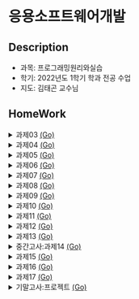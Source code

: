 # 응용소프트웨어개발

## Description
- 과목: 프로그래밍원리와실습
- 학기: 2022년도 1학기 학과 전공 수업
- 지도: 김태곤 교수님

## HomeWork

<details>
<summary>과제03 <a href='https://github.com/riverallzero/LEC_2022_programming/tree/main/%EA%B3%BC%EC%A0%9C03'>(Go)</a></summary>

  - 원의 면적구하기(반지름 입력받아 면적 출력) | <a href="https://github.com/riverallzero/LEC_2022_programming/blob/main/%EA%B3%BC%EC%A0%9C03/03-1.py">03-1.py</a><br>
  - 칼로리 구하기(과일마다 섭취 g를 받아 칼로리 출력) | <a href="https://github.com/riverallzero/LEC_2022_programming/blob/main/%EA%B3%BC%EC%A0%9C03/03-2.py">03-2.py</a><br>
  - 두 지점 사이 거리 구하기(x1, y1, x2, y2 입력받아 거리 출력) | <a href="https://github.com/riverallzero/LEC_2022_programming/blob/main/%EA%B3%BC%EC%A0%9C03/03-3.py">03-3.py</a><br>
</details>

<details>
<summary>과제04 <a href='https://github.com/riverallzero/LEC_2022_programming/tree/main/%EA%B3%BC%EC%A0%9C04'>(Go)</a></summary>

  - x, y를 입력받아 사사분면 출력하기 | <a href="https://github.com/riverallzero/LEC_2022_programming/blob/main/%EA%B3%BC%EC%A0%9C04/04-1.py">04-1.py</a><br>
  - <a href="https://github.com/riverallzero/LEC_2022_programming/blob/main/%EA%B3%BC%EC%A0%9C03/03-2.py">과제#3-2</a>에서 칼로리 계산 프로그램을 딕셔너리로 이용 | <a href="https://github.com/riverallzero/LEC_2022_programming/blob/main/%EA%B3%BC%EC%A0%9C04/04-2.py">04-2.py</a><br>
  - <a href="https://github.com/riverallzero/LEC_2022_programming/blob/main/%EA%B3%BC%EC%A0%9C03/03-1.py">과제#3-1</a>에서 반지름을 입력받아 원의 둘레와 면적 구하기 | <a href="https://github.com/riverallzero/LEC_2022_programming/blob/main/%EA%B3%BC%EC%A0%9C04/04-3.py">04-3.py</a><br>
</details>

<details>
<summary>과제05 <a href='https://github.com/riverallzero/LEC_2022_programming/tree/main/%EA%B3%BC%EC%A0%9C05'>(Go)</a></summary>

  - 숫자를 입력받아, 구구단을 출력하는 gugudan(dan)함수 제작 | <a href="https://github.com/riverallzero/LEC_2022_programming/blob/main/%EA%B3%BC%EC%A0%9C05/05-1.py">05-1.py</a><br>
  - 섭씨를 화씨로 바꾸는 c2f(t_c)함수 제작 | <a href="https://github.com/riverallzero/LEC_2022_programming/blob/main/%EA%B3%BC%EC%A0%9C05/05-2.py">05-2.py</a><br>
  - 숫자 n이 주어졌을 때, 1부터 n까지의 합을 구하는 sum_n(n)함수 제작 | <a href="https://github.com/riverallzero/LEC_2022_programming/blob/main/%EA%B3%BC%EC%A0%9C05/05-3.py">05-3.py</a><br>
</details>

<details>
<summary>과제06 <a href='https://github.com/riverallzero/LEC_2022_programming/tree/main/%EA%B3%BC%EC%A0%9C06'>(Go)</a></summary>

  - 숫자 리스트를 받아 평균을 구하는 average(nums)함수 제작 | <a href="https://github.com/riverallzero/LEC_2022_programming/blob/main/%EA%B3%BC%EC%A0%9C06/H0601.py">H0601.py</a><br>
  - 1~n까지 리스트를 돌려주는 range_list(n)함수 제작 | <a href="https://github.com/riverallzero/LEC_2022_programming/blob/main/%EA%B3%BC%EC%A0%9C06/H0602.py">H0602.py</a><br>
  - 연도(y)를 주면, 윤년인지(True) 아닌지(False)알려주는 is_leap_year(y)함수 제작 | <a href="https://github.com/riverallzero/LEC_2022_programming/blob/main/%EA%B3%BC%EC%A0%9C06/H0603.py">H0603.py</a>
    - 조건: 4로 나누었을때 나누어 떨어지면 윤년, 4로 나누어떨어지더라도 100으로 나누어 떨어진다면 윤년아님<br>
</details>

<details>
<summary>과제07 <a href='https://github.com/riverallzero/LEC_2022_programming/tree/main/%EA%B3%BC%EC%A0%9C07'>(Go)</a></summary>

  - text2list(input_text), average(nums), median(nums)함수를 이용하여 아래 코드 실행되도록 제작 | <a href="https://github.com/riverallzero/LEC_2022_programming/blob/main/%EA%B3%BC%EC%A0%9C07/H07.py">H07.py</a><br>
  ```python
  def main():
    input_text = "5 10 3 4 7"
    nums = text2list(input_text)
    print("주어진 리스트는", nums)
    print("평균값은 {:.1f}".format(average(nums)))
    print("중앙값은 {}".format(median(nums))) # 단, 갯수가 짝수일 경우 중앙에 위치한 두 값 중 큰 값 이용
  ```
</details>

<details>
<summary>과제08 <a href='https://github.com/riverallzero/LEC_2022_programming/tree/main/%EA%B3%BC%EC%A0%9C08'>(Go)</a></summary>

  - 숫자가 여러줄에 걸쳐서 저장되있는 경우 각 숫자를 읽어와 아래 조건 출력 | <a href="https://github.com/riverallzero/LEC_2022_programming/blob/main/%EA%B3%BC%EC%A0%9C08/H08.py">H08.py</a><br>
      - 총 숫자의 개수
      - 주어진 숫자의 평균
      - 주어진 숫자의 최댓값
      - 주어진 숫자의 
</details>

<details>
<summary>과제09 <a href='https://github.com/riverallzero/LEC_2022_programming/tree/main/%EA%B3%BC%EC%A0%9C09'>(Go)</a></summary>

  - 수업시간에 다룬 코드를 완성하고, 추가로 아래 질문에 답 출력 | <a href="https://github.com/riverallzero/LEC_2022_programming/blob/main/%EA%B3%BC%EC%A0%9C09/H09.py">H09.py</a><br>
      - 총 강수량: sum(rainfall) -> 함수 따로 만들지 않고 메인에서 값 확인
      - 강우일수: count_rain_days(rainfall)
      - 여름철(6~8월) 총 강수량: sumifs(rainfall, months, selected=[6, 7, 8])
      - 최장연속강우일수: longest_rain_days(rainfall)
      - 강우이벤트 중 최대 강수량: maximum_rainfall_event(rainfall)
      - 일교차가 가장 큰 날짜와 해당일자의 일교차(최고기온과 최저기온의 차이): maximum_temp_gap(dates, tmax, tmin) -> [2021, 1, 20], 23.2
      - 5월부터 9월까지의 적산온도(5도 이상의 온도 합): gdd(dates, tavg) -> 2050.5
</details>

<details>
<summary>과제10 <a href='https://github.com/riverallzero/LEC_2022_programming/tree/main/%EA%B3%BC%EC%A0%9C10'>(Go)</a></summary>

  - 코드를 이용해 2020년 전주 측후소 주소를 다운받아 저장 | <a href="https://github.com/riverallzero/LEC_2022_programming/blob/main/%EA%B3%BC%EC%A0%9C10/H10.py">H10.py</a><br>
      - "https://api.taegon.kr/stations/146/?sy=2020&ey=2020&format=csv"
      - 파일이 있는 경우 기존에 받은 파일을 이용
      - 결과는 화면에 출력하지 않고 파일에 저장
</details>

<details>
<summary>과제11 <a href='https://github.com/riverallzero/LEC_2022_programming/tree/main/%EA%B3%BC%EC%A0%9C11'>(Go)</a></summary>

  - 관측이래 전주에서 가장 더웠던 날의 최고기온과 날짜, 가장 추웠을 때 최저기온과 날짜 구하기 | <a href="https://github.com/riverallzero/LEC_2022_programming/blob/main/%EA%B3%BC%EC%A0%9C11/H11.py">H11.py</a><br>
      - "https://data.kma.go.kr/stcs/grnd/grndTaList.do?pgmNo=70"
      - 결과는 LMS참고 서버로 전송(hw11_submission.submit("홍길동", "2021-08-15", 40.1, "1978-01-04", -32.5))
</details>

<details>
<summary>과제12 <a href='https://github.com/riverallzero/LEC_2022_programming/tree/main/%EA%B3%BC%EC%A0%9C12'>(Go)</a></summary>

  - 숫자를 입력받아 리스트 출력 | <a href="https://github.com/riverallzero/LEC_2022_programming/blob/main/%EA%B3%BC%EC%A0%9C12/H12.py">H12.py</a><br>
      - 숫자는 정수만 입력받고 자연수가 아닌 값은 무시
      - "-1"을 입력하면 입력을 더 이상 받지않고 현재까지 입력받은 값 출력
</details>

<details>
<summary>과제13 <a href='https://github.com/riverallzero/LEC_2022_programming/tree/main/%EA%B3%BC%EC%A0%9C13'>(Go)</a></summary>

  - 구구단 문제를 제출하고, 정답 개수를 출력해 점수 출력 | <a href="https://github.com/riverallzero/LEC_2022_programming/blob/main/%EA%B3%BC%EC%A0%9C13/gugudan.py">gugudan.py</a><br>
      - random.randint(start, end)
  - 숨겨진 단어를 맞추는 행맨게임 | <a href="https://github.com/riverallzero/LEC_2022_programming/blob/main/%EA%B3%BC%EC%A0%9C13/hangman.py">hangman.py</a><br>
      - random.choice(list)
  - 로또번호 추출기 | <a href="https://github.com/riverallzero/LEC_2022_programming/blob/main/%EA%B3%BC%EC%A0%9C13/lotto.py">lotto.py</a><br>
      - 1~45숫자 중 중복되지않게 6개 추출
</details>

<details>
<summary>중간고사:과제14 <a href='https://github.com/riverallzero/LEC_2022_programming/tree/main/%EA%B3%BC%EC%A0%9C14'>(Go)</a></summary>

  - 2022년 3월 기준 연령별 남녀 인구분포표 그리기 | <a href="https://github.com/riverallzero/LEC_2022_programming/blob/main/%EA%B3%BC%EC%A0%9C14/H14_population.py">H14_population.py</a><br>
      - Option1) 전북 전체, 전북 내 전체 시군구에 대한 그래프 저장
      - Option2) 지역을 사용자가 입력하면, 해당 지역의 그래프를 화면에 표시
  - 특정 날짜를 입력하면, 40년간 평균기온(1982-2021)의 그래프를 그리고, 해당 일자가 40년 기간 중 몇 번째 높은 기온인지 출력 | <a href="https://github.com/riverallzero/LEC_2022_programming/blob/main/%EA%B3%BC%EC%A0%9C14/H14_weather.py">H14_weather.py</a><br>
      - 2020년 5월 15일 선택시, 5월 15일 평균기온 그리기
      - 몇번째 높은 온도인지 표시하고, 그래프상에는 수평선을 그려서 강조하기
</details>

<details>
<summary>과제15 <a href='https://github.com/riverallzero/LEC_2022_programming/tree/main/%EA%B3%BC%EC%A0%9C15'>(Go)</a></summary>

  - 도형 클래스 완성하기 | <a href="https://github.com/riverallzero/LEC_2022_programming/blob/main/%EA%B3%BC%EC%A0%9C15/H15_shape.py">H15_shape.py</a><br>
      - class Rectangle(Shape)
      - class Triangle(Shape)
      - class Circle(Shape)
      - class RegularHexagon(Shape)
      - 도전과제) 도형 클래스에 draw메소드를 추가하고 구현
  - 연령별 인구그래프를 클래스 형태로 변환 | <a href="https://github.com/riverallzero/LEC_2022_programming/blob/main/%EA%B3%BC%EC%A0%9C15/H15_population.py">H15_population.py</a><br>
</details>

<details>
<summary>과제16 <a href='https://github.com/riverallzero/LEC_2022_programming/tree/main/%EA%B3%BC%EC%A0%9C16'>(Go)</a></summary>

  - ASCII코드를 이용해 입력받은 문자열 변환 | <a href="https://github.com/riverallzero/LEC_2022_programming/blob/main/%EA%B3%BC%EC%A0%9C16/H1601.py">H1601.py</a><br>
      - 대문자는 소문자로, 소문자는 대문자로
      - toggle_text(text:str) -> str
  - ASCII코드를 이용해 카이사르 암호 구현 | <a href="https://github.com/riverallzero/LEC_2022_programming/blob/main/%EA%B3%BC%EC%A0%9C16/H1602.py">H1602.py</a><br>
      - caesar_encode(text:str, shift:int =3) -> str
      - caesar_decode(text: str, shift:int =3) -> str
  - 유니코드를 이용한 초성게임 완성 | <a href="https://github.com/riverallzero/LEC_2022_programming/blob/main/%EA%B3%BC%EC%A0%9C16/H1603.py">H1603.py</a><br>
      - 주어진 단어 뭉치에서 단어를 하나 선택하고 초성 제시
      - 사용자는 주어진 초성을 보고 주어진 단어를 맞추는 게임
</details>

<details>
<summary>과제17 <a href='https://github.com/riverallzero/LEC_2022_programming/tree/main/%EA%B3%BC%EC%A0%9C17'>(Go)</a></summary>

  - GUI프로그램을 활용하여 카이사르 암호를 GUI로 구현 | <a href="https://github.com/riverallzero/LEC_2022_programming/blob/main/%EA%B3%BC%EC%A0%9C17/H1701.py">H1701.py</a><br>
  - 초성게임의 input()대신 gui_input()활용하여 구현 | <a href="https://github.com/riverallzero/LEC_2022_programming/blob/main/%EA%B3%BC%EC%A0%9C17/H1702.py">H1702.py</a><br>
</details>

<details>
<summary>기말고사:프로젝트 <a href='https://github.com/riverallzero/Personal_LmsNotion'>(Go)</a></summary>

  - LMS로 강의를 들을 때 놓치는 영상, 레포트, 퀴즈를 알려주기위한 알림 봇
</details>

